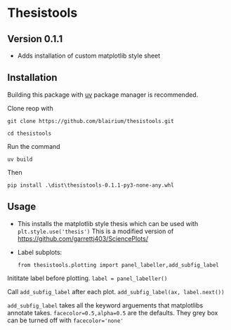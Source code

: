 # Thesistools

## Version 0.1.1

- Adds installation of custom matplotlib style sheet

## Installation
Building this package with [uv](https://docs.astral.sh/uv/getting-started/installation/) package manager is recommended.


Clone reop with

```
git clone https://github.com/blairium/thesistools.git

cd thesistools
```
Run the command

`uv build`

Then

`pip install .\dist\thesistools-0.1.1-py3-none-any.whl`

## Usage

- This installs the matplotlib style thesis which can be used with
`plt.style.use('thesis')` This is a modified version of https://github.com/garrettj403/SciencePlots/
- Label subplots:
  
  `from thesistools.plotting import panel_labeller,add_subfig_label`


Inititate label before plotting.
`label = panel_labeller()`


Call `add_subfig_label` after each plot.
`add_subfig_label(ax, label.next())`

`add_subfig_label` takes all the keyword arguements that matplotlibs annotate takes. `facecolor=0.5,alpha=0.5` are the defaults. They grey box can be turned off with `facecolor='none'`


